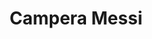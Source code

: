 ---
title: Campera Messi
description: Esta prenda es una excelente segunda piel por sus propiedades térmicas. Posee un tratamiento antipilling en su cara externa que mantiene por más tiempo el aspecto original de la prenda. Por su aspecto y diseño, esta prenda resulta versátil tanto para su uso outdoor como su uso urbano. No es impermeable. Es de secado rápido. No requiere el uso de plancha.
category: Deportivo
precio: 12000
slug: campera-messi
image: /assets/images/products/campera-messi1.jpg
---